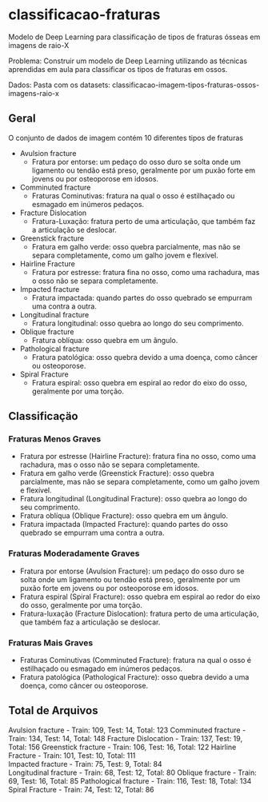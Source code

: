 # classificacao-fraturas
Modelo de Deep Learning para classificação de tipos de fraturas ósseas em imagens de raio-X

Problema: Construir um modelo de Deep Learning utilizando as técnicas aprendidas em aula para classificar os tipos de fraturas em ossos.

Dados: Pasta com os datasets: classificacao-imagem-tipos-fraturas-ossos-imagens-raio-x

## Geral

O conjunto de dados de imagem contém 10 diferentes tipos de fraturas

- Avulsion fracture
  - Fratura por entorse: um pedaço do osso duro se solta onde um ligamento ou tendão está preso, geralmente por um puxão forte em jovens ou por osteoporose em idosos.
- Comminuted fracture
  - Fraturas Cominutivas: fratura na qual o osso é estilhaçado ou esmagado em inúmeros pedaços.
- Fracture Dislocation
  - Fratura-Luxação: fratura perto de uma articulação, que também faz a articulação se deslocar.
- Greenstick fracture
  - Fratura em galho verde: osso quebra parcialmente, mas não se separa completamente, como um galho jovem e flexível.
- Hairline Fracture
  - Fratura por estresse: fratura fina no osso, como uma rachadura, mas o osso não se separa completamente.
- Impacted fracture
  - Fratura impactada: quando partes do osso quebrado se empurram uma contra a outra.
- Longitudinal fracture
  - Fratura longitudinal: osso quebra ao longo do seu comprimento.
- Oblique fracture
  - Fratura oblíqua: osso quebra em um ângulo.
- Pathological fracture
  - Fratura patológica: osso quebra devido a uma doença, como câncer ou osteoporose.
- Spiral Fracture
  - Fratura espiral: osso quebra em espiral ao redor do eixo do osso, geralmente por uma torção.


## Classificaçäo

### Fraturas Menos Graves
- Fratura por estresse (Hairline Fracture): fratura fina no osso, como uma rachadura, mas o osso não se separa completamente.
- Fratura em galho verde (Greenstick Fracture): osso quebra parcialmente, mas não se separa completamente, como um galho jovem e flexível.
- Fratura longitudinal (Longitudinal Fracture): osso quebra ao longo do seu comprimento.
- Fratura oblíqua (Oblique Fracture): osso quebra em um ângulo.
- Fratura impactada (Impacted Fracture): quando partes do osso quebrado se empurram uma contra a outra.

### Fraturas Moderadamente Graves
- Fratura por entorse (Avulsion Fracture): um pedaço do osso duro se solta onde um ligamento ou tendão está preso, geralmente por um puxão forte em jovens ou por osteoporose em idosos.
- Fratura espiral (Spiral Fracture): osso quebra em espiral ao redor do eixo do osso, geralmente por uma torção.
- Fratura-luxação (Fracture Dislocation): fratura perto de uma articulação, que também faz a articulação se deslocar.

### Fraturas Mais Graves
- Fraturas Cominutivas (Comminuted Fracture): fratura na qual o osso é estilhaçado ou esmagado em inúmeros pedaços.
- Fratura patológica (Pathological Fracture): osso quebra devido a uma doença, como câncer ou osteoporose.

## Total de Arquivos

Avulsion fracture - Train: 109, Test: 14, Total: 123
Comminuted fracture - Train: 134, Test: 14, Total: 148 
Fracture Dislocation - Train: 137, Test: 19, Total: 156
Greenstick fracture - Train: 106, Test: 16, Total: 122 
Hairline Fracture - Train: 101, Test: 10, Total: 111   
Impacted fracture - Train: 75, Test: 9, Total: 84      
Longitudinal fracture - Train: 68, Test: 12, Total: 80 
Oblique fracture - Train: 69, Test: 16, Total: 85
Pathological fracture - Train: 116, Test: 18, Total: 134
Spiral Fracture - Train: 74, Test: 12, Total: 86
